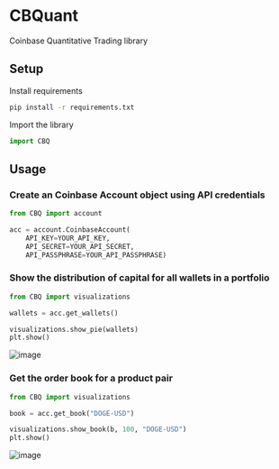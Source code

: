 # CBQuant

Coinbase Quantitative Trading library

## Setup
Install requirements
```bash
pip install -r requirements.txt
```
Import the library
```python
import CBQ
```

## Usage
### Create an Coinbase Account object using API credentials
```python
from CBQ import account

acc = account.CoinbaseAccount(
    API_KEY=YOUR_API_KEY,
    API_SECRET=YOUR_API_SECRET,
    API_PASSPHRASE=YOUR_API_PASSPHRASE)
```
### Show the distribution of capital for all wallets in a portfolio
```python
from CBQ import visualizations

wallets = acc.get_wallets()

visualizations.show_pie(wallets)
plt.show()
```
![image](https://user-images.githubusercontent.com/34495421/141376463-0e11b665-52c3-4239-95f1-0db6a4728ef0.png)

### Get the order book for a product pair
```python
from CBQ import visualizations

book = acc.get_book("DOGE-USD")

visualizations.show_book(b, 100, "DOGE-USD")
plt.show()
```
![image](https://user-images.githubusercontent.com/34495421/141377805-fe9177c7-b971-459c-9558-a7dd3bed6731.png)

